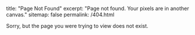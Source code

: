 title: "Page Not Found"
excerpt: "Page not found. Your pixels are in another canvas."
sitemap: false
permalink: /404.html


Sorry, but the page you were trying to view does not exist.
